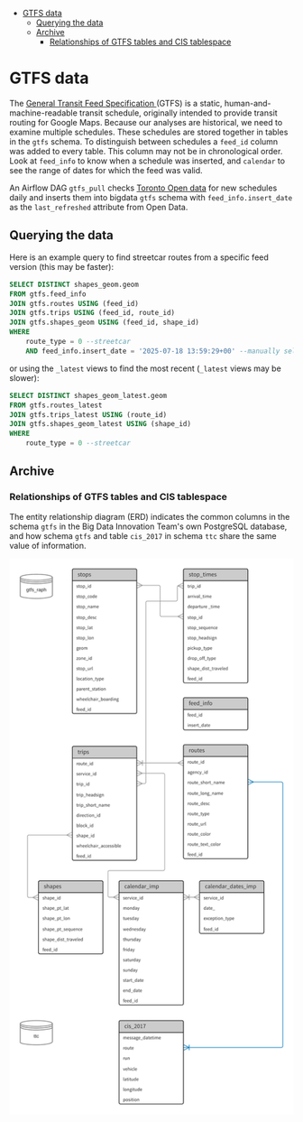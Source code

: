 - [GTFS data](#gtfs-data)
  - [Querying the data](#querying-the-data)
  - [Archive](#archive)
    - [Relationships of GTFS tables and CIS tablespace](#relationships-of-gtfs-tables-and-cis-tablespace)

# GTFS data

The [General Transit Feed Specification
](http://gtfs.org/) (GTFS) is a static, human-and-machine-readable transit schedule, originally intended to provide transit routing for Google Maps. Because our analyses are historical, we need to examine multiple schedules. These schedules are stored together in tables in the `gtfs` schema. To distinguish between schedules a `feed_id` column was added to every table. This column may not be in chronological order. Look at `feed_info` to know when a schedule was inserted, and `calendar` to see the range of dates for which the feed was valid.

An Airflow DAG `gtfs_pull` checks [Toronto Open data](https://open.toronto.ca/dataset/ttc-routes-and-schedules/) for new schedules daily and inserts them into bigdata `gtfs` schema with `feed_info.insert_date` as the `last_refreshed` attribute from Open Data.


## Querying the data

Here is an example query to find streetcar routes from a specific feed version (this may be faster):

```sql
SELECT DISTINCT shapes_geom.geom
FROM gtfs.feed_info
JOIN gtfs.routes USING (feed_id)
JOIN gtfs.trips USING (feed_id, route_id)
JOIN gtfs.shapes_geom USING (feed_id, shape_id)
WHERE
    route_type = 0 --streetcar
    AND feed_info.insert_date = '2025-07-18 13:59:29+00' --manually select a feed
```

or using the `_latest` views to find the most recent (`_latest` views may be slower):

```sql
SELECT DISTINCT shapes_geom_latest.geom
FROM gtfs.routes_latest
JOIN gtfs.trips_latest USING (route_id)
JOIN gtfs.shapes_geom_latest USING (shape_id)
WHERE
    route_type = 0 --streetcar
```

## Archive

### Relationships of GTFS tables and CIS tablespace

The entity relationship diagram (ERD) indicates the common columns in the schema `gtfs` in the Big Data Innovation Team's own PostgreSQL database, and how schema `gtfs` and table `cis_2017` in schema `ttc` share the same value of information.

!['gtfs&cis_relationship'](archive/img/gtfs_cis.png)
